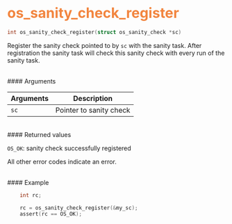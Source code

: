## <font color="F2853F" style="font-size:24pt"> os_sanity_check_register</font>

```c
int os_sanity_check_register(struct os_sanity_check *sc)
```
Register the sanity check pointed to by `sc` with the sanity task.  After registration
the sanity task will check this sanity check with every run of the sanity task.
 
<br>
#### Arguments

| Arguments | Description | 
|-----------|-------------| 
| `sc` | Pointer to sanity check | 

<br>
#### Returned values

`OS_OK`: sanity check successfully registered

All other error codes indicate an error.

<br>
#### Example

```c
    int rc;

    rc = os_sanity_check_register(&my_sc); 
    assert(rc == OS_OK);

```

